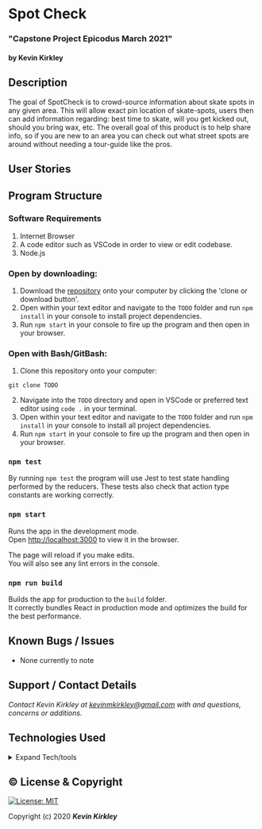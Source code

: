 # Spot Check

### "Capstone Project Epicodus March 2021"

#### by Kevin Kirkley

## Description

The goal of SpotCheck is to crowd-source information about skate spots in any given area. This will allow exact pin location of skate-spots, users then can add information regarding: best time to skate, will you get kicked out, should you bring wax, etc.  The overall goal of this product is to help share info, so if you are new to an area you can check out what street spots are around without needing a tour-guide like the pros.

## User Stories

## Program Structure

### Software Requirements

1. Internet Browser
2. A code editor such as VSCode in order to view or edit codebase.
3. Node.js

### Open by downloading:

1. Download the [repository](TODO) onto your computer by clicking the 'clone or download button'.
2. Open within your text editor and navigate to the `TODO` folder and run `npm install` in your console to install project dependencies.
3. Run `npm start` in your console to fire up the program and then open in your browser.

### Open with Bash/GitBash:

1. Clone this repository onto your computer:

```
git clone TODO
```

2. Navigate into the `TODO` directory and open in VSCode or preferred text editor using `code .` in your terminal.
3. Open within your text editor and navigate to the `TODO` folder and run `npm install` in your console to install all project dependencies.
4. Run `npm start` in your console to fire up the program and then open in your browser.

### `npm test`

By running `npm test` the program will use Jest to test state handling performed by the reducers. These tests also check that action type constants are working correctly.

### `npm start`

Runs the app in the development mode.\
Open [http://localhost:3000](http://localhost:3000) to view it in the browser.

The page will reload if you make edits.\
You will also see any lint errors in the console.

### `npm run build`

Builds the app for production to the `build` folder.\
It correctly bundles React in production mode and optimizes the build for the best performance.

## Known Bugs / Issues

- None currently to note

## Support / Contact Details

_Contact Kevin Kirkley at [kevinmkirkley@gmail.com](mailto:kevinmkirkley@gmail.com) with and questions, concerns or additions._

## Technologies Used

<details>
  <summary>Expand Tech/tools</summary>

- [Bootstrap Components](https://getbootstrap.com/docs/3.3/components/)
- Javascript
- React
- CSS
- Node.js
- Google Fonts
- Redux
- Jest
- Babel

</details>

## ©️ License & Copyright

[![License: MIT](https://img.shields.io/badge/License-MIT-yellow.svg)](https://opensource.org/licenses/MIT)

Copyright (c) 2020 **_Kevin Kirkley_**
